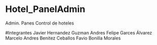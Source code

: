 # Hotel_PanelAdmin
Admin. Panes Control de hoteles


#Integrantes
Javier Hernandez Guzman
Andres Felipe Garces Álvarez
Marcelo Andres Benitez Ceballos
Favio Bonilla Morales
